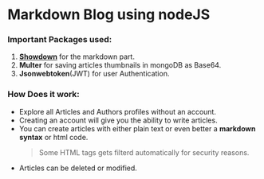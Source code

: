 # Markdown Blog using nodeJS
### Important Packages used:
  1. **[Showdown](https://github.com/showdownjs/showdown/wiki)** for the markdown part. 
  2. **Multer** for saving articles thumbnails in mongoDB as Base64.
  3. **Jsonwebtoken**(JWT) for user Authentication.
  
### How Does it work:
  - Explore all Articles and Authors profiles without an account.
  - Creating an account will give you the ability to write articles.
  - You can create articles with either plain text or even better a **markdown syntax** or html code.
    > Some HTML tags gets filterd automatically for security reasons.
  - Articles can be deleted or modified.
